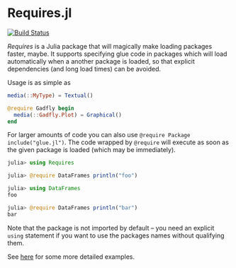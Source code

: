 # Requires.jl

[![Build Status](https://travis-ci.org/MikeInnes/Requires.jl.svg?branch=master)](https://travis-ci.org/MikeInnes/Requires.jl)

*Requires* is a Julia package that will magically make loading packages
faster, maybe. It supports specifying glue code in packages which will
load automatically when a another package is loaded, so that explicit
dependencies (and long load times) can be avoided.

Usage is as simple as

```julia
media(::MyType) = Textual()

@require Gadfly begin
  media(::Gadfly.Plot) = Graphical()
end
```

For larger amounts of code you can also use `@require Package include("glue.jl")`.
The code wrapped by `@require` will execute as soon as the given package is loaded
(which may be immediately).

```julia
julia> using Requires

julia> @require DataFrames println("foo")

julia> using DataFrames
foo

julia> @require DataFrames println("bar")
bar
```

Note that the package is not imported by default – you need an explicit `using`
statement if you want to use the packages names without qualifying them.

See [here](https://github.com/one-more-minute/Jewel.jl/blob/b0e8c184f57e8e60c83e1b9ef49511b08c88f16f/src/LightTable/display/objects.jl#L168-L170)
for some more detailed examples.

